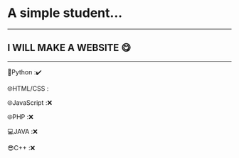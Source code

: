 # A simple student...  
---
## I WILL MAKE A WEBSITE 😋
---
🐍Python :✔️

🌐HTML/CSS :

🌐JavaScript :❌ 

🌐PHP :❌ 

💻JAVA :❌ 

😎C++ :❌
